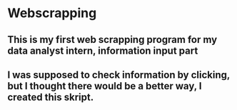 # Webscrapping
## This is my first web scrapping program for my data analyst intern, information input part
## I was supposed to check information by clicking, but I thought there would be a better way, I created this skript.
